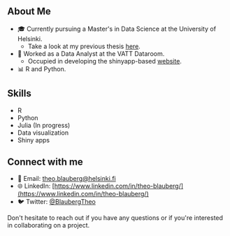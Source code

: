 ## About Me
- 🎓 Currently pursuing a Master's in Data Science at the University of Helsinki.
   - Take a look at my previous thesis [here](https://github.com/bbtheo/gradu/blob/main/docs/bookdown-thesis.pdf).
- 💼 Worked as a Data Analyst at the VATT Dataroom.
   - Occupied in developing the shinyapp-based [website](https://datahuone.shinyapps.io/dataholvi/).   
- 📊 R and Python.


## Skills

- R
- Python
- Julia (In progress)
- Data visualization
- Shiny apps

## Connect with me

- 📧 Email: [theo.blauberg@helsinki.fi](theo.blauberg@helsinki.fi)
- 🌐 LinkedIn: [https://www.linkedin.com/in/theo-blauberg/](https://www.linkedin.com/in/theo-blauberg/)
- 🐦 Twitter: [@BlaubergTheo](https://twitter.com/BlaubergTheo)

Don't hesitate to reach out if you have any questions or if you're interested in collaborating on a project.

<!---
bbtheo/bbtheo is a ✨ special ✨ repository because its `README.md` (this file) appears on your GitHub profile.
You can click the Preview link to take a look at your changes.
--->
